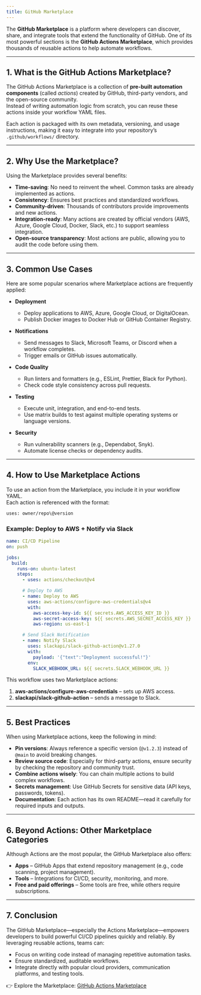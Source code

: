 ```yaml
---
title: GitHub Marketplace
---
```


The **GitHub Marketplace** is a platform where developers can discover, share, and integrate tools that extend the functionality of GitHub. One of its most powerful sections is the **GitHub Actions Marketplace**, which provides thousands of reusable actions to help automate workflows.

---

## 1. What is the GitHub Actions Marketplace?

The GitHub Actions Marketplace is a collection of **pre-built automation components** (called *actions*) created by GitHub, third-party vendors, and the open-source community.  
Instead of writing automation logic from scratch, you can reuse these actions inside your workflow YAML files.

Each action is packaged with its own metadata, versioning, and usage instructions, making it easy to integrate into your repository’s `.github/workflows/` directory.

---

## 2. Why Use the Marketplace?

Using the Marketplace provides several benefits:

- **Time-saving**: No need to reinvent the wheel. Common tasks are already implemented as actions.
- **Consistency**: Ensures best practices and standardized workflows.
- **Community-driven**: Thousands of contributors provide improvements and new actions.
- **Integration-ready**: Many actions are created by official vendors (AWS, Azure, Google Cloud, Docker, Slack, etc.) to support seamless integration.
- **Open-source transparency**: Most actions are public, allowing you to audit the code before using them.

---

## 3. Common Use Cases

Here are some popular scenarios where Marketplace actions are frequently applied:

- **Deployment**
  - Deploy applications to AWS, Azure, Google Cloud, or DigitalOcean.
  - Publish Docker images to Docker Hub or GitHub Container Registry.

- **Notifications**
  - Send messages to Slack, Microsoft Teams, or Discord when a workflow completes.
  - Trigger emails or GitHub issues automatically.

- **Code Quality**
  - Run linters and formatters (e.g., ESLint, Prettier, Black for Python).
  - Check code style consistency across pull requests.

- **Testing**
  - Execute unit, integration, and end-to-end tests.
  - Use matrix builds to test against multiple operating systems or language versions.

- **Security**
  - Run vulnerability scanners (e.g., Dependabot, Snyk).
  - Automate license checks or dependency audits.

---

## 4. How to Use Marketplace Actions

To use an action from the Marketplace, you include it in your workflow YAML.  
Each action is referenced with the format:  

```bash
uses: owner/repo\@version
```

### Example: Deploy to AWS + Notify via Slack

```yaml
name: CI/CD Pipeline
on: push

jobs:
  build:
    runs-on: ubuntu-latest
    steps:
      - uses: actions/checkout@v4

      # Deploy to AWS
      - name: Deploy to AWS
        uses: aws-actions/configure-aws-credentials@v4
        with:
          aws-access-key-id: ${{ secrets.AWS_ACCESS_KEY_ID }}
          aws-secret-access-key: ${{ secrets.AWS_SECRET_ACCESS_KEY }}
          aws-region: us-east-1

      # Send Slack Notification
      - name: Notify Slack
        uses: slackapi/slack-github-action@v1.27.0
        with:
          payload: '{"text":"Deployment successful!"}'
        env:
          SLACK_WEBHOOK_URL: ${{ secrets.SLACK_WEBHOOK_URL }}
```

This workflow uses two Marketplace actions:

1. **aws-actions/configure-aws-credentials** – sets up AWS access.
2. **slackapi/slack-github-action** – sends a message to Slack.

---

## 5. Best Practices

When using Marketplace actions, keep the following in mind:

* **Pin versions**: Always reference a specific version (`@v1.2.3`) instead of `@main` to avoid breaking changes.
* **Review source code**: Especially for third-party actions, ensure security by checking the repository and community trust.
* **Combine actions wisely**: You can chain multiple actions to build complex workflows.
* **Secrets management**: Use GitHub Secrets for sensitive data (API keys, passwords, tokens).
* **Documentation**: Each action has its own README—read it carefully for required inputs and outputs.

---

## 6. Beyond Actions: Other Marketplace Categories

Although Actions are the most popular, the GitHub Marketplace also offers:

* **Apps** – GitHub Apps that extend repository management (e.g., code scanning, project management).
* **Tools** – Integrations for CI/CD, security, monitoring, and more.
* **Free and paid offerings** – Some tools are free, while others require subscriptions.

---

## 7. Conclusion

The GitHub Marketplace—especially the Actions Marketplace—empowers developers to build powerful CI/CD pipelines quickly and reliably.
By leveraging reusable actions, teams can:

* Focus on writing code instead of managing repetitive automation tasks.
* Ensure standardized, auditable workflows.
* Integrate directly with popular cloud providers, communication platforms, and testing tools.

👉 Explore the Marketplace: [GitHub Actions Marketplace](https://github.com/marketplace?type=actions)
